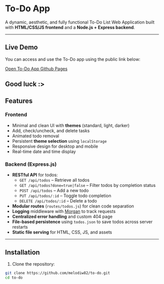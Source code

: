 # To-Do App

A dynamic, aesthetic, and fully functional To-Do List Web Application built with **HTML/CSS/JS frontend** and a **Node.js + Express backend**.

---

## Live Demo

You can access and use the To-Do app using the public link below:

[Open To-Do App Github Pages](https://melodiw82.github.io/to-do/)


Good luck :>
---

## Features

### Frontend

- Minimal and clean UI with **themes** (standard, light, darker)
- Add, check/uncheck, and delete tasks
- Animated todo removal
- Persistent **theme selection** using `localStorage`
- Responsive design for desktop and mobile
- Real-time date and time display

### Backend (Express.js)

- **RESTful API** for todos:
  - `GET /api/todos` – Retrieve all todos
  - `GET /api/todos?done=true|false` – Filter todos by completion status
  - `POST /api/todos` – Add a new todo
  - `PUT /api/todos/:id` – Toggle todo completion
  - `DELETE /api/todos/:id` – Delete a todo
- **Modular routes** (`routes/todos.js`) for clean code separation
- **Logging** middleware with [Morgan](https://www.npmjs.com/package/morgan) to track requests
- **Centralized error handling** and custom 404 page
- **File-based persistence** using `todos.json` to save todos across server restarts
- **Static file serving** for HTML, CSS, JS, and assets

---

## Installation

1. Clone the repository:

```bash
git clone https://github.com/melodiw82/to-do.git
cd to-do
